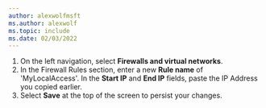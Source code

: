 ```yaml
---
author: alexwolfmsft
ms.author: alexwolf
ms.topic: include
ms.date: 02/03/2022
---
```


   1. On the left navigation, select **Firewalls and virtual networks**.
   1. In the Firewall Rules section, enter a new **Rule name** of 'MyLocalAccess'.  In the **Start IP** and **End IP** fields, paste the IP Address you copied earlier.
   1. Select **Save** at the top of the screen to persist your changes.